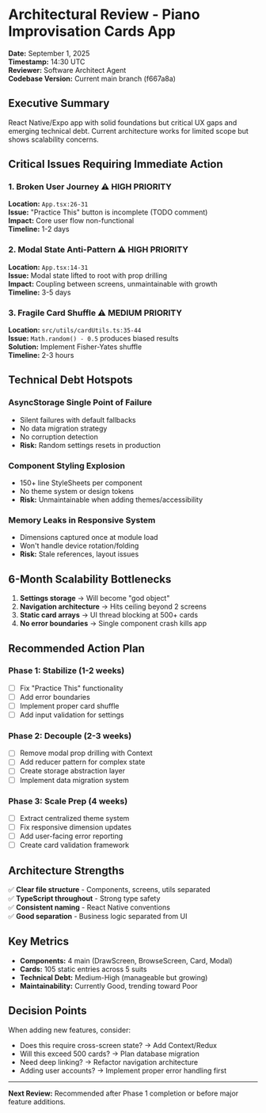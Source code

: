 # Architectural Review - Piano Improvisation Cards App

**Date:** September 1, 2025  
**Timestamp:** 14:30 UTC  
**Reviewer:** Software Architect Agent  
**Codebase Version:** Current main branch (f667a8a)

## Executive Summary

React Native/Expo app with solid foundations but critical UX gaps and emerging technical debt. Current architecture works for limited scope but shows scalability concerns.

## Critical Issues Requiring Immediate Action

### 1. Broken User Journey ⚠️ **HIGH PRIORITY**

**Location:** `App.tsx:26-31`  
**Issue:** "Practice This" button is incomplete (TODO comment)  
**Impact:** Core user flow non-functional  
**Timeline:** 1-2 days

### 2. Modal State Anti-Pattern ⚠️ **HIGH PRIORITY**

**Location:** `App.tsx:14-31`  
**Issue:** Modal state lifted to root with prop drilling  
**Impact:** Coupling between screens, unmaintainable with growth  
**Timeline:** 3-5 days

### 3. Fragile Card Shuffle ⚠️ **MEDIUM PRIORITY**

**Location:** `src/utils/cardUtils.ts:35-44`  
**Issue:** `Math.random() - 0.5` produces biased results  
**Solution:** Implement Fisher-Yates shuffle  
**Timeline:** 2-3 hours

## Technical Debt Hotspots

### AsyncStorage Single Point of Failure

- Silent failures with default fallbacks
- No data migration strategy
- No corruption detection
- **Risk:** Random settings resets in production

### Component Styling Explosion

- 150+ line StyleSheets per component
- No theme system or design tokens
- **Risk:** Unmaintainable when adding themes/accessibility

### Memory Leaks in Responsive System

- Dimensions captured once at module load
- Won't handle device rotation/folding
- **Risk:** Stale references, layout issues

## 6-Month Scalability Bottlenecks

1. **Settings storage** → Will become "god object"
2. **Navigation architecture** → Hits ceiling beyond 2 screens
3. **Static card arrays** → UI thread blocking at 500+ cards
4. **No error boundaries** → Single component crash kills app

## Recommended Action Plan

### Phase 1: Stabilize (1-2 weeks)

- [ ] Fix "Practice This" functionality
- [ ] Add error boundaries
- [ ] Implement proper card shuffle
- [ ] Add input validation for settings

### Phase 2: Decouple (2-3 weeks)

- [ ] Remove modal prop drilling with Context
- [ ] Add reducer pattern for complex state
- [ ] Create storage abstraction layer
- [ ] Implement data migration system

### Phase 3: Scale Prep (4 weeks)

- [ ] Extract centralized theme system
- [ ] Fix responsive dimension updates
- [ ] Add user-facing error reporting
- [ ] Create card validation framework

## Architecture Strengths

✅ **Clear file structure** - Components, screens, utils separated  
✅ **TypeScript throughout** - Strong type safety  
✅ **Consistent naming** - React Native conventions  
✅ **Good separation** - Business logic separated from UI

## Key Metrics

- **Components:** 4 main (DrawScreen, BrowseScreen, Card, Modal)
- **Cards:** 105 static entries across 5 suits
- **Technical Debt:** Medium-High (manageable but growing)
- **Maintainability:** Currently Good, trending toward Poor

## Decision Points

When adding new features, consider:

- Does this require cross-screen state? → Add Context/Redux
- Will this exceed 500 cards? → Plan database migration
- Need deep linking? → Refactor navigation architecture
- Adding user accounts? → Implement proper error handling first

---

**Next Review:** Recommended after Phase 1 completion or before major feature additions.
